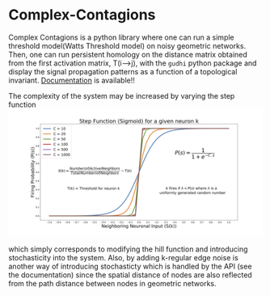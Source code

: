 # Complex-Contagions

Complex Contagions is a python library where one can run a simple threshold model(Watts Threshold model) on noisy geometric networks. Then, one can run persistent homology on the distance matrix obtained from the first activation matrix, T(i-->j), with the `gudhi` python package and display the signal propagation patterns as a function of a topological invariant. [Documentation](https://complex-contagions.readthedocs.io/en/latest/index.html) is available!!

The complexity of the system may be increased by varying the step function
![alt text](https://github.com/ulgenklc/Complex-Contagions/blob/master/Excitations_python/figures/figg.png)

which simply corresponds to modifying the hill function and introducing stochasticity into the system. Also, by adding k-regular edge noise is another way of introducing stochasticty which is handled by the API (see the documentation) since the spatial distance of nodes are also reflected from the path distance between nodes in geometric networks.




